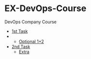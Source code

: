 # EX-DevOps-Course
DevOps Company Course


- [1st Task](Task01%2FREADME.md)
- - [Optional 1+2](Task01%2FREADME-OPT.md)
- [2nd Task](Task02%2FREADME.md)
  - [Extra](Task02%2FREADME-EXTRA.md)